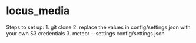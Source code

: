 # locus_media

Steps to set up:
	1. git clone
	2. replace the values in config/settings.json with your own S3 credentials
	3. meteor --settings config/settings.json

